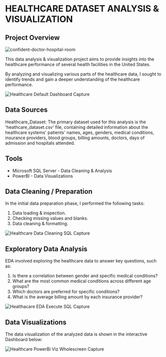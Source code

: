 # HEALTHCARE DATASET ANALYSIS & VISUALIZATION

## Project Overview

![confident-doctor-hospital-room](https://github.com/user-attachments/assets/10f4356a-8b79-4157-8e07-26e61b84b111)

This data analysis & visualization project aims to provide insights into the healthcare performance of several health facilities in the United States.

By analyzing and visualizing various parts of the healthcare data, I sought to identify trends and gain a deeper understanding of the healthcare performance.

![Healthcare Default Dashboard Capture](https://github.com/user-attachments/assets/24f1c773-6922-45ec-a378-78c4e2811a24)

## Data Sources
Healthcare_Dataset:
The primary dataset used for this analysis is the 'heathcare_dataset.csv' file, containing detailed information about the healthcare systems' patients' names, ages, genders, medical conditions, insurance providers, blood groups, billing amounts, doctors, days of admission and hospitals attended.

## Tools
- Microsoft SQL Server - Data Cleaning & Analysis
- PowerBI - Data Visualizations

## Data Cleaning / Preparation
In the initial data preparation phase, I performed the following tasks:
1. Data loading & inspection.
2. Checking missing values and blanks.
3. Data cleaning & formatting.

![Healthcare Data Cleaning  SQL Capture](https://github.com/user-attachments/assets/522b67af-2d9c-45ef-9961-4066ada4f822)

## Exploratory Data Analysis
EDA involved exploring the healthcare data to answer key questions, such as:
1. Is there a correlation between gender and specific medical conditions?
2. What are the most common medical conditions across different age groups?
3. Which doctors are preferred for specific conditions?
4. What is the average billing amount by each insurance provider?

![Healthacare EDA Execute SQL Capture](https://github.com/user-attachments/assets/d1dd7da1-0a1a-44ac-b94b-190f97f15c60)

## Data Visualizations
The data visualization of the analyzed data is shown in the interactive Dashboard below:

![Healthcare PowerBi Viz Wholescreen Capture](https://github.com/user-attachments/assets/d47ed06f-1fec-42e8-952b-d1efa47cb2c1)



